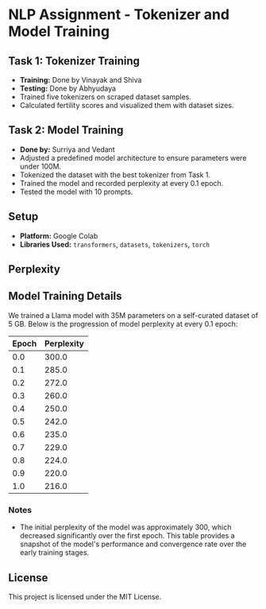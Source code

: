
# NLP Assignment - Tokenizer and Model Training

## Task 1: Tokenizer Training
- **Training:** Done by Vinayak and Shiva
- **Testing:** Done by Abhyudaya
- Trained five tokenizers on scraped dataset samples.
- Calculated fertility scores and visualized them with dataset sizes.

## Task 2: Model Training
- **Done by:** Surriya and Vedant
- Adjusted a predefined model architecture to ensure parameters were under 100M.
- Tokenized the dataset with the best tokenizer from Task 1.
- Trained the model and recorded perplexity at every 0.1 epoch.
- Tested the model with 10 prompts.

## Setup
- **Platform:** Google Colab
- **Libraries Used:** `transformers`, `datasets`, `tokenizers`, `torch`
  
## Perplexity
## Model Training Details

We trained a Llama model with 35M parameters on a self-curated dataset of 5 GB. Below is the progression of model perplexity at every 0.1 epoch:

| Epoch  | Perplexity |
|--------|------------|
| 0.0    | 300.0      |
| 0.1    | 285.0      |
| 0.2    | 272.0      |
| 0.3    | 260.0      |
| 0.4    | 250.0      |
| 0.5    | 242.0      |
| 0.6    | 235.0      |
| 0.7    | 229.0      |
| 0.8    | 224.0      |
| 0.9    | 220.0      |
| 1.0    | 216.0      |

### Notes
- The initial perplexity of the model was approximately 300, which decreased significantly over the first epoch.
This table provides a snapshot of the model's performance and convergence rate over the early training stages.



## License
This project is licensed under the MIT License.
